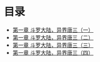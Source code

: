 # 目录

* [第一章 斗罗大陆，异界唐三（一）](1.md)
* [第一章 斗罗大陆，异界唐三（二）](2.md)
* [第一章 斗罗大陆，异界唐三（三）](3.md)
* [第一章 斗罗大陆，异界唐三（四）](4.md)
